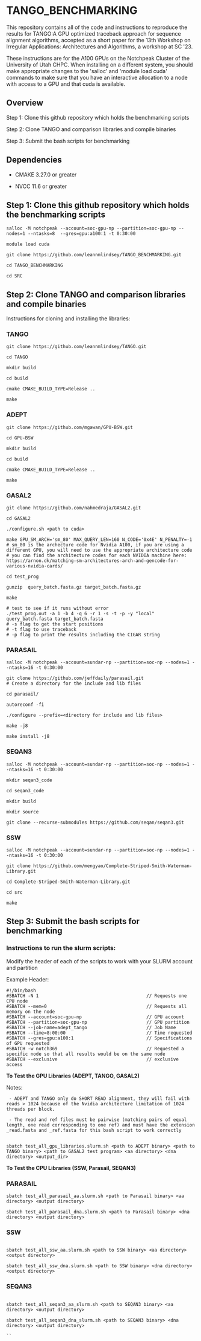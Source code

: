 # TANGO_BENCHMARKING

This repository contains all of the code and instructions to reproduce the results for TANGO:A GPU optimized traceback approach for sequence alignment algorithms, accepted as a short paper for the 13th Workshop on Irregular Applications: Architectures and Algorithms, a workshop at SC '23.

These instructions are for the A100 GPUs on the Notchpeak Cluster of the University of Utah CHPC. When installing on a different system, you should make appropriate changes to the 'salloc' and 'module load cuda' commands to make sure that you have an interactive allocation to a node with access to a GPU and that cuda is available.

## Overview

Step 1: Clone this github repository which holds the benchmarking scripts

Step 2: Clone TANGO and comparison libraries and compile binaries

Step 3: Submit the bash scripts for benchmarking

## Dependencies

- CMAKE 3.27.0 or greater

- NVCC 11.6 or greater

## Step 1: Clone this github repository which holds the benchmarking scripts

```
salloc -M notchpeak --account=soc-gpu-np --partition=soc-gpu-np --nodes=1 --ntasks=8  --gres=gpu:a100:1 -t 0:30:00

module load cuda

git clone https://github.com/leannmlindsey/TANGO_BENCHMARKING.git

cd TANGO_BENCHMARKING

cd SRC

```

## Step 2: Clone TANGO and comparison libraries and compile binaries

Instructions for cloning and installing the libraries:

### TANGO

```
git clone https://github.com/leannmlindsey/TANGO.git

cd TANGO

mkdir build

cd build

cmake CMAKE_BUILD_TYPE=Release ..

make 

```

### ADEPT 

```
git clone https://github.com/mgawan/GPU-BSW.git

cd GPU-BSW

mkdir build

cd build

cmake CMAKE_BUILD_TYPE=Release ..

make
```

### GASAL2


```
git clone https://github.com/nahmedraja/GASAL2.git

cd GASAL2

./configure.sh <path to cuda>

make GPU_SM_ARCH='sm_80' MAX_QUERY_LEN=160 N_CODE='0x4E' N_PENALTY=-1
# sm_80 is the archecture code for Nvidia A100, if you are using a different GPU, you will need to use the appropriate architecture code
# you can find the architecture codes for each NVIDIA machine here: https://arnon.dk/matching-sm-architectures-arch-and-gencode-for-various-nvidia-cards/

cd test_prog

gunzip  query_batch.fasta.gz target_batch.fasta.gz

make 

# test to see if it runs without error
./test_prog.out -a 1 -b 4 -q 6 -r 1 -s -t -p -y "local" query_batch.fasta target_batch.fasta
# -s flag to get the start positions
# -t flag to use traceback
# -p flag to print the results including the CIGAR string
```
### PARASAIL

```
salloc -M notchpeak --account=sundar-np --partition=soc-np --nodes=1 --ntasks=16 -t 0:30:00 

git clone https://github.com/jeffdaily/parasail.git
# Create a directory for the include and lib files

cd parasail/

autoreconf -fi

./configure --prefix=<directory for include and lib files>

make -j8

make install -j8
```

### SEQAN3
```
salloc -M notchpeak --account=sundar-np --partition=soc-np --nodes=1 --ntasks=16 -t 0:30:00

mkdir seqan3_code

cd seqan3_code

mkdir build

mkdir source

git clone --recurse-submodules https://github.com/seqan/seqan3.git
```
### SSW
```
salloc -M notchpeak --account=sundar-np --partition=soc-np --nodes=1 --ntasks=16 -t 0:30:00

git clone https://github.com/mengyao/Complete-Striped-Smith-Waterman-Library.git

cd Complete-Striped-Smith-Waterman-Library.git

cd src

make
```

## Step 3: Submit the bash scripts for benchmarking

### Instructions to run the slurm scripts:

Modify the header of each of the scripts to work with your SLURM account and partition 

Example Header:
```
#!/bin/bash
#SBATCH -N 1                                        // Requests one CPU node
#SBATCH --mem=0	                                    // Requests all memory on the node
#SBATCH --account=soc-gpu-np                        // GPU account
#SBATCH --partition=soc-gpu-np                      // GPU partition
#SBATCH --job-name=adept_tango                      // Job Name
#SBATCH --time=8:00:00                              // Time requested
#SBATCH --gres=gpu:a100:1                           // Specifications of GPU requested
#SBATCH -w notch369                                 // Requested a specific node so that all results would be on the same node
#SBATCH --exclusive                                 // exclusive access
```

**To Test the GPU Libraries (ADEPT, TANGO, GASAL2)**

Notes: 

     - ADEPT and TANGO only do SHORT READ alignment, they will fail with reads > 1024 because of the Nvidia architecture limitation of 1024 threads per block.

     - The read and ref files must be pairwise (matching pairs of equal length, one read corresponding to one ref) and must have the extension _read.fasta and _ref.fasta for this bash script to work correctly

```

sbatch test_all_gpu_libraries.slurm.sh <path to ADEPT binary> <path to TANGO binary> <path to GASAL2 test program> <aa directory> <dna directory> <output_dir>

```

**To Test the CPU Libraries (SSW, Parasail, SEQAN3)**

### PARASAIL

```
sbatch test_all_parasail_aa.slurm.sh <path to Parasail binary> <aa directory> <output directory>

sbatch test_all_parasail_dna.slurm.sh <path to Parasail binary> <dna directory> <output directory>

```

### SSW

```

sbatch test_all_ssw_aa.slurm.sh <path to SSW binary> <aa directory> <output directory>

sbatch test_all_ssw_dna.slurm.sh <path to SSW binary> <dna directory> <output directory>

```

### SEQAN3

```

sbatch test_all_seqan3_aa_slurm.sh <path to SEQAN3 binary> <aa directory> <output directory>

sbatch test_all_seqan3_dna_slurm.sh <path to SEQAN3 binary> <dna directory> <output directory>

``
